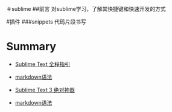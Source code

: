＃sublime
##前言
对sublime学习，了解其快捷键和快速开发的方式

#插件
###snippets 代码片段书写


# Summary

* [Sublime Text 全程指引](http://www.cnblogs.com/figure9/p/sublime-text-complete-guide.html)
* [markdown语法](http://www.zhihu.com/question/24896283)

* [Sublime Text 3 绝对神器](http://www.cnblogs.com/bananaplan/p/Sublime-Text-3-Powerful.html)
* [markdown语法](01_code.md)
